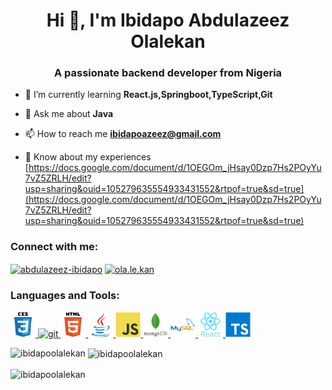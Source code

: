 <h1 align="center">Hi 👋, I'm Ibidapo Abdulazeez Olalekan</h1>
<h3 align="center">A passionate backend developer from Nigeria</h3>

- 🌱 I’m currently learning **React.js,Springboot,TypeScript,Git**

- 💬 Ask me about **Java**

- 📫 How to reach me **ibidapoazeez@gmail.com**

- 📄 Know about my experiences [https://docs.google.com/document/d/1OEGOm_jHsay0Dzp7Hs2POyYu7vZ5ZRLH/edit?usp=sharing&ouid=105279635554933431552&rtpof=true&sd=true](https://docs.google.com/document/d/1OEGOm_jHsay0Dzp7Hs2POyYu7vZ5ZRLH/edit?usp=sharing&ouid=105279635554933431552&rtpof=true&sd=true)

<h3 align="left">Connect with me:</h3>
<p align="left">
<a href="https://linkedin.com/in/abdulazeez-ibidapo" target="blank"><img align="center" src="https://raw.githubusercontent.com/rahuldkjain/github-profile-readme-generator/master/src/images/icons/Social/linked-in-alt.svg" alt="abdulazeez-ibidapo" height="30" width="40" /></a>
<a href="https://instagram.com/ola.le.kan" target="blank"><img align="center" src="https://raw.githubusercontent.com/rahuldkjain/github-profile-readme-generator/master/src/images/icons/Social/instagram.svg" alt="ola.le.kan" height="30" width="40" /></a>
</p>

<h3 align="left">Languages and Tools:</h3>
<p align="left"> <a href="https://www.w3schools.com/css/" target="_blank" rel="noreferrer"> <img src="https://raw.githubusercontent.com/devicons/devicon/master/icons/css3/css3-original-wordmark.svg" alt="css3" width="40" height="40"/> </a> <a href="https://git-scm.com/" target="_blank" rel="noreferrer"> <img src="https://www.vectorlogo.zone/logos/git-scm/git-scm-icon.svg" alt="git" width="40" height="40"/> </a> <a href="https://www.w3.org/html/" target="_blank" rel="noreferrer"> <img src="https://raw.githubusercontent.com/devicons/devicon/master/icons/html5/html5-original-wordmark.svg" alt="html5" width="40" height="40"/> </a> <a href="https://www.java.com" target="_blank" rel="noreferrer"> <img src="https://raw.githubusercontent.com/devicons/devicon/master/icons/java/java-original.svg" alt="java" width="40" height="40"/> </a> <a href="https://developer.mozilla.org/en-US/docs/Web/JavaScript" target="_blank" rel="noreferrer"> <img src="https://raw.githubusercontent.com/devicons/devicon/master/icons/javascript/javascript-original.svg" alt="javascript" width="40" height="40"/> </a> <a href="https://www.mongodb.com/" target="_blank" rel="noreferrer"> <img src="https://raw.githubusercontent.com/devicons/devicon/master/icons/mongodb/mongodb-original-wordmark.svg" alt="mongodb" width="40" height="40"/> </a> <a href="https://www.mysql.com/" target="_blank" rel="noreferrer"> <img src="https://raw.githubusercontent.com/devicons/devicon/master/icons/mysql/mysql-original-wordmark.svg" alt="mysql" width="40" height="40"/> </a> <a href="https://reactjs.org/" target="_blank" rel="noreferrer"> <img src="https://raw.githubusercontent.com/devicons/devicon/master/icons/react/react-original-wordmark.svg" alt="react" width="40" height="40"/> </a> <a href="https://www.typescriptlang.org/" target="_blank" rel="noreferrer"> <img src="https://raw.githubusercontent.com/devicons/devicon/master/icons/typescript/typescript-original.svg" alt="typescript" width="40" height="40"/> </a> </p>

<p><img align="left" src="https://github-readme-stats.vercel.app/api/top-langs?username=ibidapoolalekan&show_icons=true&locale=en&layout=compact" alt="ibidapoolalekan" /></p>

<p>&nbsp;<img align="center" src="https://github-readme-stats.vercel.app/api?username=ibidapoolalekan&show_icons=true&locale=en" alt="ibidapoolalekan" /></p>

<p><img align="center" src="https://github-readme-streak-stats.herokuapp.com/?user=ibidapoolalekan&" alt="ibidapoolalekan" /></p>

